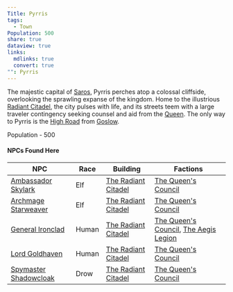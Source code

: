 ```yaml
---
Title: Pyrris
tags:
  - Town
Population: 500
share: true
dataview: true
links:
  mdlinks: true
  convert: true
"": Pyrris
---
```


The majestic capital of [Saros](../../../History_&%20Lore/A_Brief_Saros_History.md), Pyrris perches atop a colossal cliffside, overlooking the sprawling expanse of the kingdom. Home to the illustrious [Radiant Citadel](./Locations/The_Radiant_Citadel.md), the city pulses with life, and its streets teem with a large traveler contingency seeking counsel and aid from the [Queen](./NPCs/Queen_Amara.md). The only way to Pyrris is the [High Road](../../Landmarks/Roads/The_High_Road.md) from [Goslow](../Goslow/index.md).

Population - 500

#### NPCs Found Here
| NPC                                                                                             | Race  | Building                                                                                         | Factions                                                                                                                                                          |
| ----------------------------------------------------------------------------------------------- | ----- | ------------------------------------------------------------------------------------------------ | ----------------------------------------------------------------------------------------------------------------------------------------------------------------- |
| [Ambassador Skylark](./NPCs/Ambassador_Skylark.md)       | Elf   | [The Radiant Citadel](./Locations/The_Radiant_Citadel.md) | [The Queen's Council](../../../Factions_&%20Clans/The%20Queen's%20Council/index.md)                                                                              |
| [Archmage Starweaver](./NPCs/Archmage_Starweaver.md)     | Elf   | [The Radiant Citadel](./Locations/The_Radiant_Citadel.md) | [The Queen's Council](../../../Factions_&%20Clans/The%20Queen's%20Council/index.md)                                                                              |
| [General Ironclad](./NPCs/General_Ironclad.md)           | Human | [The Radiant Citadel](./Locations/The_Radiant_Citadel.md) | [The Queen's Council](../../../Factions_&%20Clans/The%20Queen's%20Council/index.md), [The Aegis Legion](../../../Factions_&%20Clans/The%20Aegis%20Legion/index.md) |
| [Lord Goldhaven](./NPCs/Lord_Goldhaven.md)               | Human | [The Radiant Citadel](./Locations/The_Radiant_Citadel.md) | [The Queen's Council](../../../Factions_&%20Clans/The%20Queen's%20Council/index.md)                                                                              |
| [Spymaster Shadowcloak](./NPCs/Spymaster_Shadowcloak.md) | Drow  | [The Radiant Citadel](./Locations/The_Radiant_Citadel.md) | [The Queen's Council](../../../Factions_&%20Clans/The%20Queen's%20Council/index.md)                                                                              |
